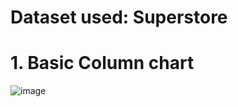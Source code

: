 # Dataset used: Superstore
# 1. Basic Column chart
![image](https://user-images.githubusercontent.com/86396701/139695502-7559e10b-6d26-402e-806f-fd05382bcb30.png)
